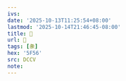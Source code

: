 ```yaml
---
ivs:
date: '2025-10-13T11:25:54+08:00'
lastmod: '2025-10-14T21:46:45-08:00'
title: 󰋈
url: 󰋈
tags: [彖]
hex: '5F56'
src: DCCV
note:
---
```


